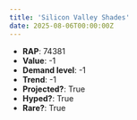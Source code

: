 ```yaml
---
title: 'Silicon Valley Shades'
date: 2025-08-06T00:00:00Z
---
```

- **RAP**: 74381
- **Value**: -1
- **Demand level**: -1
- **Trend**: -1
- **Projected?**: True
- **Hyped?**: True
- **Rare?**: True
